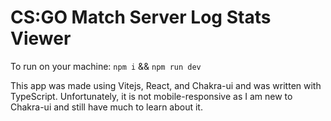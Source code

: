 # CS:GO Match Server Log Stats Viewer

To run on your machine:
`npm i` && `npm run dev`

This app was made using Vitejs, React, and Chakra-ui and was written with TypeScript. Unfortunately, it is not mobile-responsive as I am new to Chakra-ui and still have much to learn about it.
